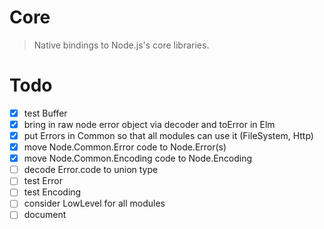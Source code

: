 # Core

> Native bindings to Node.js's core libraries.


# Todo

- [x] test Buffer
- [x] bring in raw node error object via decoder and toError in Elm
- [x] put Errors in Common so that all modules can use it (FileSystem, Http)
- [x] move Node.Common.Error code to Node.Error(s)
- [x] move Node.Common.Encoding code to Node.Encoding
- [ ] decode Error.code to union type
- [ ] test Error
- [ ] test Encoding
- [ ] consider LowLevel for all modules
- [ ] document
